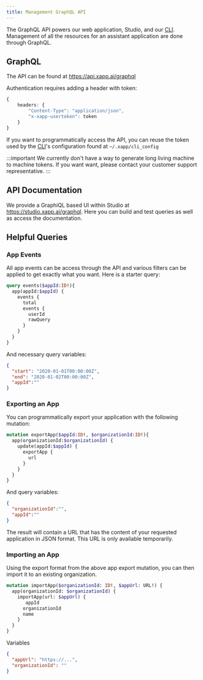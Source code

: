 ```yaml
---
title: Management GraphQL API
---
```


The GraphQL API powers our web application, Studio, and our [CLI](../cli.md).  Management of all the resources for an assistant application are done through GraphQL.

## GraphQL 

The API can be found at https://api.xapp.ai/graphql

Authentication requires adding a header with token:

```ts
{
    headers: {
        "Content-Type": "application/json",
        "x-xapp-usertoken": token
    }
}
```

If you want to programmatically access the API, you can reuse the token used by the [CLI](/docs/development/cli)'s configuration found at `~/.xapp/cli_config`


:::important
We currently don't have a way to generate long living machine to machine tokens.  If you want want, please contact your customer support representative.
:::

## API Documentation

We provide a GraphiQL based UI within Studio at https://studio.xapp.ai/graphql.  Here you can build and test queries as well as access the documentation.

## Helpful Queries

### App Events

All app events can be access through the API and various filters can be applied to get exactly what you want.  Here is a starter query:

```graphql
query events($appId:ID!){
  app(appId:$appId) {
    events {
      total
      events {
        userId
        rawQuery
      }
    }
  }
}
```

And necessary query variables:

```json
{
  "start": "2020-01-01T00:00:00Z",
  "end": "2020-01-02T00:00:00Z",
  "appId":""
}

```

### Exporting an App

You can programmatically export your application with the following mutation:

```graphql
mutation exportApp($appId:ID!, $organizationId:ID!){
  app(organizationId:$organizationId) {
    update(appId:$appId) {
      exportApp {
        url
      }
    }
  }
}
```

And query variables:

```json
{
  "organizationId":"",
  "appId":""
}
```

The result will contain a URL that has the content of your requested application in JSON format.  This URL is only available temporarily.

### Importing an App

Using the export format from the above app export mutation, you can then import it to an existing organization.

```graphql
mutation importApp($organizationId: ID!, $appUrl: URL!) {
  app(organizationId: $organizationId) {
    importApp(url: $appUrl) {
       appId
      organizationId
      name
    }
  }
}
```

Variables

```json
{
  "appUrl": "https://...",
  "organizationId": ""
}
```

